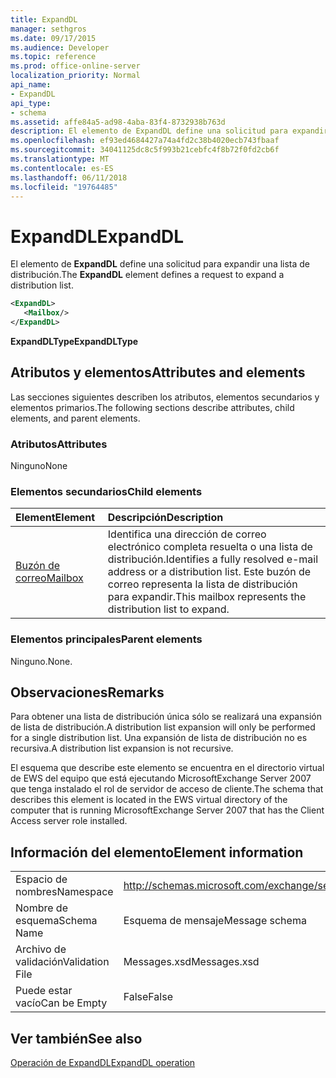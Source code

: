 ```yaml
---
title: ExpandDL
manager: sethgros
ms.date: 09/17/2015
ms.audience: Developer
ms.topic: reference
ms.prod: office-online-server
localization_priority: Normal
api_name:
- ExpandDL
api_type:
- schema
ms.assetid: affe84a5-ad98-4aba-83f4-8732938b763d
description: El elemento de ExpandDL define una solicitud para expandir una lista de distribución.
ms.openlocfilehash: ef93ed4684427a74a4fd2c38b4020ecb743fbaaf
ms.sourcegitcommit: 34041125dc8c5f993b21cebfc4f8b72f0fd2cb6f
ms.translationtype: MT
ms.contentlocale: es-ES
ms.lasthandoff: 06/11/2018
ms.locfileid: "19764485"
---
```

# <a name="expanddl"></a><span data-ttu-id="88a7e-103">ExpandDL</span><span class="sxs-lookup"><span data-stu-id="88a7e-103">ExpandDL</span></span>

<span data-ttu-id="88a7e-104">El elemento de **ExpandDL** define una solicitud para expandir una lista de distribución.</span><span class="sxs-lookup"><span data-stu-id="88a7e-104">The **ExpandDL** element defines a request to expand a distribution list.</span></span> 
  
```xml
<ExpandDL>
   <Mailbox/>
</ExpandDL>
```

 <span data-ttu-id="88a7e-105">**ExpandDLType**</span><span class="sxs-lookup"><span data-stu-id="88a7e-105">**ExpandDLType**</span></span>
## <a name="attributes-and-elements"></a><span data-ttu-id="88a7e-106">Atributos y elementos</span><span class="sxs-lookup"><span data-stu-id="88a7e-106">Attributes and elements</span></span>

<span data-ttu-id="88a7e-107">Las secciones siguientes describen los atributos, elementos secundarios y elementos primarios.</span><span class="sxs-lookup"><span data-stu-id="88a7e-107">The following sections describe attributes, child elements, and parent elements.</span></span>
  
### <a name="attributes"></a><span data-ttu-id="88a7e-108">Atributos</span><span class="sxs-lookup"><span data-stu-id="88a7e-108">Attributes</span></span>

<span data-ttu-id="88a7e-109">Ninguno</span><span class="sxs-lookup"><span data-stu-id="88a7e-109">None</span></span>
  
### <a name="child-elements"></a><span data-ttu-id="88a7e-110">Elementos secundarios</span><span class="sxs-lookup"><span data-stu-id="88a7e-110">Child elements</span></span>

|<span data-ttu-id="88a7e-111">**Element**</span><span class="sxs-lookup"><span data-stu-id="88a7e-111">**Element**</span></span>|<span data-ttu-id="88a7e-112">**Descripción**</span><span class="sxs-lookup"><span data-stu-id="88a7e-112">**Description**</span></span>|
|:-----|:-----|
|[<span data-ttu-id="88a7e-113">Buzón de correo</span><span class="sxs-lookup"><span data-stu-id="88a7e-113">Mailbox</span></span>](mailbox.md) <br/> |<span data-ttu-id="88a7e-114">Identifica una dirección de correo electrónico completa resuelta o una lista de distribución.</span><span class="sxs-lookup"><span data-stu-id="88a7e-114">Identifies a fully resolved e-mail address or a distribution list.</span></span> <span data-ttu-id="88a7e-115">Este buzón de correo representa la lista de distribución para expandir.</span><span class="sxs-lookup"><span data-stu-id="88a7e-115">This mailbox represents the distribution list to expand.</span></span>  <br/> |
   
### <a name="parent-elements"></a><span data-ttu-id="88a7e-116">Elementos principales</span><span class="sxs-lookup"><span data-stu-id="88a7e-116">Parent elements</span></span>

<span data-ttu-id="88a7e-117">Ninguno.</span><span class="sxs-lookup"><span data-stu-id="88a7e-117">None.</span></span>
  
## <a name="remarks"></a><span data-ttu-id="88a7e-118">Observaciones</span><span class="sxs-lookup"><span data-stu-id="88a7e-118">Remarks</span></span>

<span data-ttu-id="88a7e-119">Para obtener una lista de distribución única sólo se realizará una expansión de lista de distribución.</span><span class="sxs-lookup"><span data-stu-id="88a7e-119">A distribution list expansion will only be performed for a single distribution list.</span></span> <span data-ttu-id="88a7e-120">Una expansión de lista de distribución no es recursiva.</span><span class="sxs-lookup"><span data-stu-id="88a7e-120">A distribution list expansion is not recursive.</span></span>
  
<span data-ttu-id="88a7e-121">El esquema que describe este elemento se encuentra en el directorio virtual de EWS del equipo que está ejecutando MicrosoftExchange Server 2007 que tenga instalado el rol de servidor de acceso de cliente.</span><span class="sxs-lookup"><span data-stu-id="88a7e-121">The schema that describes this element is located in the EWS virtual directory of the computer that is running MicrosoftExchange Server 2007 that has the Client Access server role installed.</span></span>
  
## <a name="element-information"></a><span data-ttu-id="88a7e-122">Información del elemento</span><span class="sxs-lookup"><span data-stu-id="88a7e-122">Element information</span></span>

|||
|:-----|:-----|
|<span data-ttu-id="88a7e-123">Espacio de nombres</span><span class="sxs-lookup"><span data-stu-id="88a7e-123">Namespace</span></span>  <br/> |http://schemas.microsoft.com/exchange/services/2006/messages  <br/> |
|<span data-ttu-id="88a7e-124">Nombre de esquema</span><span class="sxs-lookup"><span data-stu-id="88a7e-124">Schema Name</span></span>  <br/> |<span data-ttu-id="88a7e-125">Esquema de mensaje</span><span class="sxs-lookup"><span data-stu-id="88a7e-125">Message schema</span></span>  <br/> |
|<span data-ttu-id="88a7e-126">Archivo de validación</span><span class="sxs-lookup"><span data-stu-id="88a7e-126">Validation File</span></span>  <br/> |<span data-ttu-id="88a7e-127">Messages.xsd</span><span class="sxs-lookup"><span data-stu-id="88a7e-127">Messages.xsd</span></span>  <br/> |
|<span data-ttu-id="88a7e-128">Puede estar vacío</span><span class="sxs-lookup"><span data-stu-id="88a7e-128">Can be Empty</span></span>  <br/> |<span data-ttu-id="88a7e-129">False</span><span class="sxs-lookup"><span data-stu-id="88a7e-129">False</span></span>  <br/> |
   
## <a name="see-also"></a><span data-ttu-id="88a7e-130">Ver también</span><span class="sxs-lookup"><span data-stu-id="88a7e-130">See also</span></span>



[<span data-ttu-id="88a7e-131">Operación de ExpandDL</span><span class="sxs-lookup"><span data-stu-id="88a7e-131">ExpandDL operation</span></span>](expanddl-operation.md)

